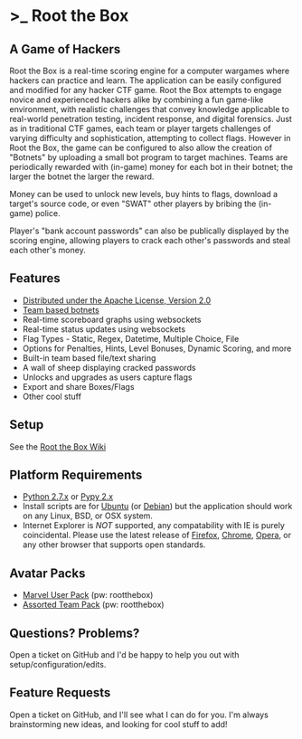 # >_ Root the Box

A Game of Hackers
-------------------
Root the Box is a real-time scoring engine for a computer wargames where hackers can practice and learn. The application can be easily configured and modified for any hacker CTF game. Root the Box attempts to engage novice and experienced hackers alike by combining a fun game-like environment, with realistic challenges that convey knowledge applicable to real-world penetration testing, incident response, and digital forensics. Just as in traditional CTF games, each team or player targets challenges of varying difficulty and sophistication, attempting to collect flags. However in Root the Box, the game can be configured to also allow the creation of "Botnets" by uploading a small bot program to target machines. Teams are periodically rewarded with (in-game) money for each bot in their botnet; the larger the botnet the larger the reward.

Money can be used to unlock new levels, buy hints to flags, download a target's source code, or even "SWAT" other players by bribing the (in-game) police.

Player's "bank account passwords" can also be publically displayed by the scoring engine, allowing players to crack each other's passwords and steal each other's money.

Features
-------------
* [Distributed under the Apache License, Version 2.0](http://www.apache.org/licenses/LICENSE-2.0)
* [Team based botnets](https://github.com/moloch--/RootTheBox/wiki/Features)
* Real-time scoreboard graphs using websockets
* Real-time status updates using websockets
* Flag Types - Static, Regex, Datetime, Multiple Choice, File
* Options for Penalties, Hints, Level Bonuses, Dynamic Scoring, and more
* Built-in team based file/text sharing
* A wall of sheep displaying cracked passwords
* Unlocks and upgrades as users capture flags
* Export and share Boxes/Flags
* Other cool stuff

Setup
-------------------
See the [Root the Box Wiki](https://github.com/moloch--/RootTheBox/wiki)

Platform Requirements
-------------------------
* [Python 2.7.x](https://www.python.org/) or [Pypy 2.x](http://pypy.org/)
* Install scripts are for [Ubuntu](http://www.ubuntu.com/) (or [Debian](https://www.debian.org/)) but the application should work on any Linux, BSD, or OSX system.
* Internet Explorer is *NOT* supported, any compatability with IE is purely coincidental. Please use the latest release of [Firefox](https://www.mozilla.org/en-US/), [Chrome](https://www.google.com/chrome/), [Opera](http://www.opera.com/), or any other browser that supports open standards.

Avatar Packs
-------------------
* [Marvel User Pack](https://drive.google.com/open?id=100my3UEBXAFDHAAsl-5By5TPk6JrZ1LO}) (pw: rootthebox)
* [Assorted Team Pack](https://drive.google.com/open?id=1aeAeAuNulJVd2w5ADhBlmP1WqdpzDpjz) (pw: rootthebox)

Questions? Problems?
-------------------------------
Open a ticket on GitHub and I'd be happy to help you out with setup/configuration/edits.

Feature Requests
----------------------
Open a ticket on GitHub, and I'll see what I can do for you.  I'm always brainstorming new ideas, and looking for cool stuff to add!
